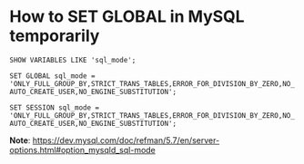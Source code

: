 # How to SET GLOBAL in MySQL temporarily

`SHOW VARIABLES LIKE 'sql_mode';`  

`SET GLOBAL sql_mode = 'ONLY_FULL_GROUP_BY,STRICT_TRANS_TABLES,ERROR_FOR_DIVISION_BY_ZERO,NO_AUTO_CREATE_USER,NO_ENGINE_SUBSTITUTION';`  

`SET SESSION sql_mode = 'ONLY_FULL_GROUP_BY,STRICT_TRANS_TABLES,ERROR_FOR_DIVISION_BY_ZERO,NO_AUTO_CREATE_USER,NO_ENGINE_SUBSTITUTION';`  

**Note**: https://dev.mysql.com/doc/refman/5.7/en/server-options.html#option_mysqld_sql-mode  

